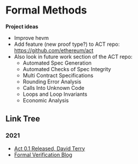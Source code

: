 # Formal Methods

**Project ideas**

- Improve hevm
- Add feature (new proof type?) to ACT repo: https://github.com/ethereum/act
- Also look in future work section of the ACT repo: 
	- Automated Spec Generation
	- Automated Checks of Spec Integrity
	- Multi Contract Specifications
	- Rounding Error Analysis
	- Calls Into Unknown Code
	- Loops and Loop Invariants
	- Economic Analysis

## Link Tree

### 2021
- [Act 0.1 Released, David Terry](https://fv.ethereum.org/2021/08/31/act-0.1/)
- [Formal Verification Blog](https://fv.ethereum.org)